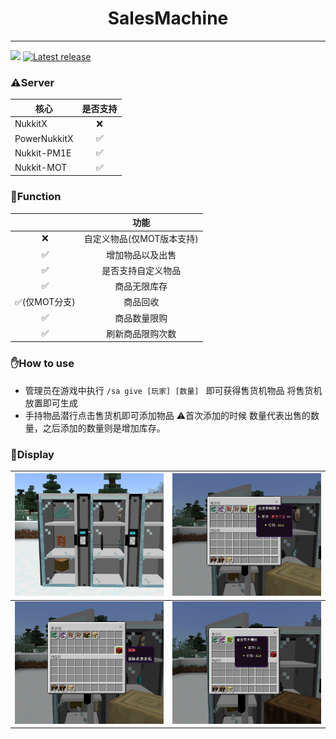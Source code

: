 # <div align="center">SalesMachine</div>  

------
![](https://img.shields.io/badge/license-GPL3.0-blue) <a href="https://github.com/Sobadfish/SalesMachine/releases/latest" alt="Latest release">
<img src="https://img.shields.io/github/v/release/Sobadfish/SalesMachine?include_prereleases" alt="Latest release">
</a>

### ⚠️Server

| 核心           | 是否支持 |
|--------------|:----:|
| NukkitX      |  ❌   |
| PowerNukkitX |  ✅   |
| Nukkit-PM1E  |  ✅   |
| Nukkit-MOT   |  ✅   |

### 📝Function
|     |       功能        |
|:---:|:---------------:|
| ❌ | 自定义物品(仅MOT版本支持) |
|  ✅  |    增加物品以及出售     |
|  ✅  |    是否支持自定义物品    |
|  ✅  |     商品无限库存      |
|  ✅(仅MOT分支)  |      商品回收       |
|  ✅  |     商品数量限购      |
|  ✅  |    刷新商品限购次数     |

### ✋How to use
* 管理员在游戏中执行 `/sa give [玩家] [数量] ` 即可获得售货机物品
将售货机放置即可生成
* 手持物品潜行点击售货机即可添加物品 ⚠首次添加的时候 数量代表出售的数量，之后添加的数量则是增加库存。  

### 👀Display

| ![本地](./img/1.jpg)   | ![本地](./img/2.jpg)   |
|----------------------|----------------------|
| ![本地](./img/3.jpg)   | ![本地](./img/4.jpg)   |







